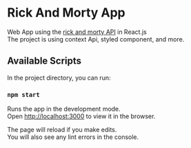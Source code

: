 # Rick And Morty App

Web App using the [rick and morty API](https://rickandmortyapi.com/) in React.js\
The project is using context Api, styled component, and more.

## Available Scripts

In the project directory, you can run:

### `npm start`

Runs the app in the development mode.\
Open [http://localhost:3000](http://localhost:3000) to view it in the browser.

The page will reload if you make edits.\
You will also see any lint errors in the console.
